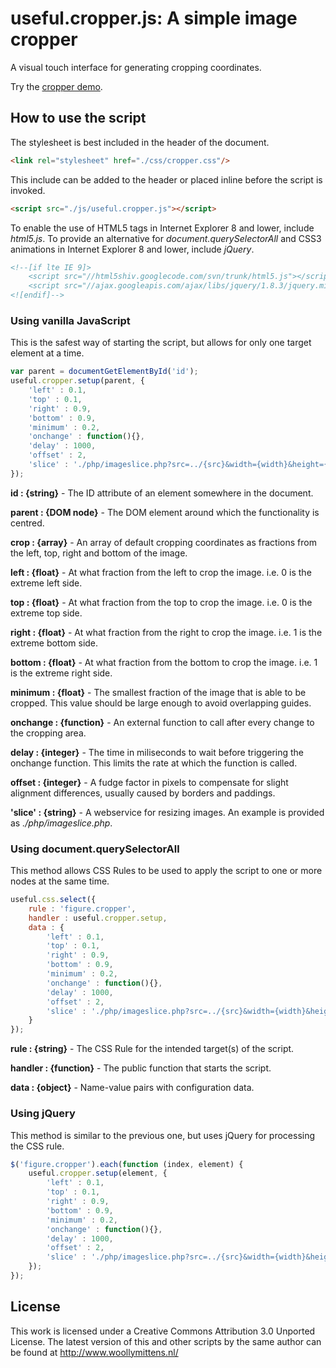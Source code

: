 # useful.cropper.js: A simple image cropper

A visual touch interface for generating cropping coordinates.

Try the <a href="http://www.woollymittens.nl/useful/default.php?url=cropper">cropper demo</a>.

## How to use the script

The stylesheet is best included in the header of the document.

```html
<link rel="stylesheet" href="./css/cropper.css"/>
```

This include can be added to the header or placed inline before the script is invoked.

```html
<script src="./js/useful.cropper.js"></script>
```

To enable the use of HTML5 tags in Internet Explorer 8 and lower, include *html5.js*. To provide an alternative for *document.querySelectorAll* and CSS3 animations in Internet Explorer 8 and lower, include *jQuery*.

```html
<!--[if lte IE 9]>
	<script src="//html5shiv.googlecode.com/svn/trunk/html5.js"></script>
	<script src="//ajax.googleapis.com/ajax/libs/jquery/1.8.3/jquery.min.js"></script>
<![endif]-->
```

### Using vanilla JavaScript

This is the safest way of starting the script, but allows for only one target element at a time.

```javascript
var parent = documentGetElementById('id');
useful.cropper.setup(parent, {
	'left' : 0.1,
	'top' : 0.1,
	'right' : 0.9,
	'bottom' : 0.9,
	'minimum' : 0.2,
	'onchange' : function(){},
	'delay' : 1000,
	'offset' : 2,
	'slice' : './php/imageslice.php?src=../{src}&width={width}&height={height}&left={left}&top={top}&right={right}&bottom={bottom}'
});
```

**id : {string}** - The ID attribute of an element somewhere in the document.

**parent : {DOM node}** - The DOM element around which the functionality is centred.

**crop : {array}** - An array of default cropping coordinates as fractions from the left, top, right and bottom of the image.

**left : {float}** - At what fraction from the left to crop the image. i.e. 0 is the extreme left side.

**top : {float}** - At what fraction from the top to crop the image. i.e. 0 is the extreme top side.

**right : {float}** - At what fraction from the right to crop the image. i.e. 1 is the extreme bottom side.

**bottom : {float}** - At what fraction from the bottom to crop the image. i.e. 1 is the extreme right side.

**minimum : {float}** - The smallest fraction of the image that is able to be cropped. This value should be large enough to avoid overlapping guides.

**onchange : {function}** - An external function to call after every change to the cropping area.

**delay : {integer}** - The time in miliseconds to wait before triggering the onchange function. This limits the rate at which the function is called.

**offset : {integer}** - A fudge factor in pixels to compensate for slight alignment differences, usually caused by borders and paddings.

**'slice' : {string}** - A webservice for resizing images. An example is provided as *./php/imageslice.php*.

### Using document.querySelectorAll

This method allows CSS Rules to be used to apply the script to one or more nodes at the same time.

```javascript
useful.css.select({
	rule : 'figure.cropper',
	handler : useful.cropper.setup,
	data : {
		'left' : 0.1,
		'top' : 0.1,
		'right' : 0.9,
		'bottom' : 0.9,
		'minimum' : 0.2,
		'onchange' : function(){},
		'delay' : 1000,
		'offset' : 2,
		'slice' : './php/imageslice.php?src=../{src}&width={width}&height={height}&left={left}&top={top}&right={right}&bottom={bottom}'
	}
});
```

**rule : {string}** - The CSS Rule for the intended target(s) of the script.

**handler : {function}** - The public function that starts the script.

**data : {object}** - Name-value pairs with configuration data.

### Using jQuery

This method is similar to the previous one, but uses jQuery for processing the CSS rule.

```javascript
$('figure.cropper').each(function (index, element) {
	useful.cropper.setup(element, {
		'left' : 0.1,
		'top' : 0.1,
		'right' : 0.9,
		'bottom' : 0.9,
		'minimum' : 0.2,
		'onchange' : function(){},
		'delay' : 1000,
		'offset' : 2,
		'slice' : './php/imageslice.php?src=../{src}&width={width}&height={height}&left={left}&top={top}&right={right}&bottom={bottom}'
	});
});
```

## License
This work is licensed under a Creative Commons Attribution 3.0 Unported License. The latest version of this and other scripts by the same author can be found at http://www.woollymittens.nl/

